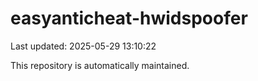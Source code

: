 # easyanticheat-hwidspoofer

Last updated: 2025-05-29 13:10:22

This repository is automatically maintained.
